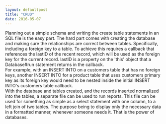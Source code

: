 ```yaml
---
layout: defaultpost
title: "CRUD"
date: 2016-05-07
---
```


Planning out a simple schema and writing the create table statements in an SQL file is the easy part. The hard part comes with creating the database and making sure the relationships are correct between tables. Specifically, including a foreign key to a table. To achieve this requires a callback that references the lastID of the recent record, which will be used as the foreign key for the current record. lastID is a property on the 'this' object that a Database#run statement returns in the callback.<br />
For example, with an INSERT INTO on a customers table that has no foreign keys, another INSERT INTO for a product table that uses customers primary key as its foreign key would need to be nested inside the initial INSERT INTO's customers table callback.<br />
With the database and tables created, and the records inserted normalized into the tables, a separate file can be used to run reports. This file can be used for something as simple as a select statement with one column, to a left join of two tables. The purpose being to display only the necessary data in a formatted manner, whenever someone needs it. That is the power of databases.